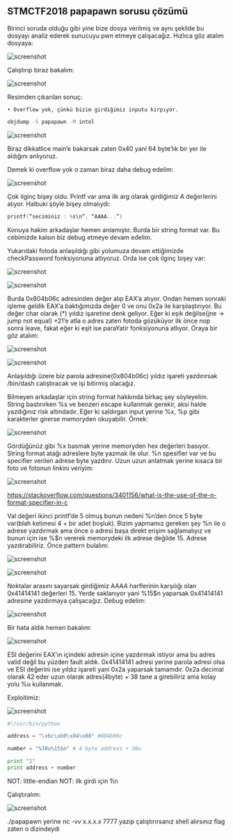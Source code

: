 ## STMCTF2018 papapawn sorusu çözümü

Birinci soruda olduğu gibi yine bize dosya verilmiş ve aynı şekilde bu dosyayı analiz ederek sunucuyu pwn etmeye çalışacağız. Hızlıca göz atalım dosyaya:

![screenshot](https://github.com/lntrx/STMCTF_PWN_Writeup/blob/master/Papapawn/screenshots/1.png)

Çalıştırıp biraz bakalım:

![screenshot](https://github.com/lntrx/STMCTF_PWN_Writeup/blob/master/Papapawn/screenshots/2.png)

Resimden çıkarılan sonuç:

    • Overflow yok, çünkü bizim girdiğimiz inputu kırpıyor.

```bash
objdump -S papapawn -M intel
```

![screenshot](https://github.com/lntrx/STMCTF_PWN_Writeup/blob/master/Papapawn/screenshots/3.png)

Biraz dikkatlice main’e bakarsak zaten 0x40 yani 64 byte’lık bir yer ile aldığını anlıyoruz. 

Demek ki overflow yok o zaman biraz daha debug edelim:

![screenshot](https://github.com/lntrx/STMCTF_PWN_Writeup/blob/master/Papapawn/screenshots/4.png)

Çok ilginç bişey oldu. Printf var ama ilk arg olarak girdiğimiz A değerlerini alıyor. Halbuki şöyle bişey olmalıydı:

```c
printf(“seciminiz : %s\n”, “AAAA...”)
```

Konuya hakim arkadaşlar hemen anlamıştır. Burda bir string format var. Bu cebimizde kalsın biz debug etmeye devam edelim. 

Yukarıdaki fotoda anlaşıldığı gibi yolumuza devam ettiğimizde checkPassword fonksiyonuna atlıyoruz. Orda ise çok ilginç bişey var:

![screenshot](https://github.com/lntrx/STMCTF_PWN_Writeup/blob/master/Papapawn/screenshots/5.png)

![screenshot](https://github.com/lntrx/STMCTF_PWN_Writeup/blob/master/Papapawn/screenshots/6.png)

Burda 0x804b06c adresinden değer alıp EAX’a atıyor. Ondan hemen sonraki işleme geldik EAX’a baktığımızda değer 0 ve onu 0x2a ile karşılaştırıyor. Bu değer char olarak (*) yıldız işaretine denk geliyor. Eğer ki eşik değilse(jne -> jump not equal) +21’e atla o adres zaten fotoda gözüküyor ilk önce nop sonra leave, fakat eğer ki eşit ise paraYatir fonksiyonuna atlıyor. Oraya bir göz atalım:

![screenshot](https://github.com/lntrx/STMCTF_PWN_Writeup/blob/master/Papapawn/screenshots/7.png)

![screenshot](https://github.com/lntrx/STMCTF_PWN_Writeup/blob/master/Papapawn/screenshots/8.png)

Anlaşıldığı üzere biz parola adresine(0x804b06c) yıldız işareti yazdırırsak /bin/dash calıştıracak ve işi bitirmiş olacağız. 

Bilmeyen arkadaşlar için string format hakkında birkaç şey söyleyelim. String bastırırken %s ve benzeri escape kullanmak gerekir, aksi halde yazdığınız risk altındadır. Eğer ki saldırgan input yerine %x, %p gibi karakterler girerse memoryden okuyabilir. Örnek:

![screenshot](https://github.com/lntrx/STMCTF_PWN_Writeup/blob/master/Papapawn/screenshots/9.png)

Gördüğünüz gibi %x basmak yerine memoryden hex değerleri basıyor. String format atağı adreslere byte yazmak ile olur. %n spesifier var ve bu specifier verilen adrese byte yazdırır. Uzun uzun anlatmak yerine kısaca bir foto ve fotonun linkini veriyim:

![screenshot](https://github.com/lntrx/STMCTF_PWN_Writeup/blob/master/Papapawn/screenshots/10.png)

https://stackoverflow.com/questions/3401156/what-is-the-use-of-the-n-format-specifier-in-c

Val değeri ikinci printf’de 5 olmuş bunun nedeni %n’den önce 5 byte var(blah kelimesi 4 + bir adet boşluk). Bizim yapmamız gereken şey %n ile o adrese yazdırmak ama önce o adresi başa direkt erişim sağlamalıyız ve bunun için ise %<pattern>$n vererek memorydeki ilk adrese değilde 15. Adrese yazdırabiliriz. Önce pattern bulalım:

![screenshot](https://github.com/lntrx/STMCTF_PWN_Writeup/blob/master/Papapawn/screenshots/11.png)

![screenshot](https://github.com/lntrx/STMCTF_PWN_Writeup/blob/master/Papapawn/screenshots/12.png)

Noktalar arasını sayarsak girdiğimiz AAAA harflerinin karşılığı olan 0x41414141 değerleri 15. Yerde saklanıyor yani %15$n yaparsak 0x41414141 adresine yazdırmaya çalışacağız. Debug edelim:

![screenshot](https://github.com/lntrx/STMCTF_PWN_Writeup/blob/master/Papapawn/screenshots/13.png)

Bir hata aldık hemen bakalım:

![screenshot](https://github.com/lntrx/STMCTF_PWN_Writeup/blob/master/Papapawn/screenshots/14.png)

ESI değerini EAX’ın içindeki adresin içine yazdırmak istiyor ama bu adres valid değil bu yüzden fault aldık. 0x41414141 adresi yerine parola adresi olsa ve ESI değerini ise yıldız işareti yani 0x2a yaparsak tamamdır. 0x2a decimal olarak 42 eder uzun olarak adres(4byte) + 38 tane a girebiliriz ama kolay yolu %u kullanmak. 

Exploitimiz:

![screenshot](https://github.com/lntrx/STMCTF_PWN_Writeup/blob/master/Papapawn/screenshots/15.png)

```python
#!/usr/bin/python

address = "\x6c\xb0\x04\x08" #804b06c

number = "%38u%15$n" # 4 byte address + 38u

print "1"
print address + number
```

NOT: little-endian
NOT: ilk girdi için 1\n

Çalıştıralım:

![screenshot](https://github.com/lntrx/STMCTF_PWN_Writeup/blob/master/Papapawn/screenshots/16.png)

./papapawn yerine nc -vv x.x.x.x 7777 yazıp çalıştırırsanız shell alırsınız flag zaten o dizindeydi
